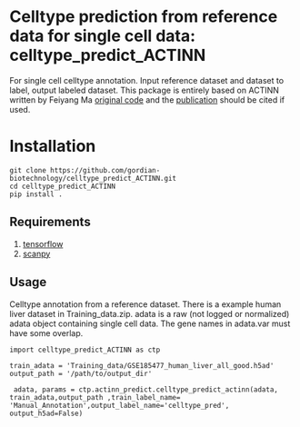 # Celltype prediction from reference data for single cell data: celltype_predict_ACTINN

For single cell celltype annotation. Input reference dataset and dataset to label, output labeled dataset.
This package is entirely based on ACTINN written by Feiyang Ma [original code](https://github.com/mafeiyang/ACTINN.git) and the [publication](https://academic.oup.com/bioinformatics/advance-article/doi/10.1093/bioinformatics/btz592/5540320) should be cited if used. 
# Installation

```
git clone https://github.com/gordian-biotechnology/celltype_predict_ACTINN.git
cd celltype_predict_ACTINN
pip install .
```
## Requirements

1. [tensorflow](https://www.tensorflow.org/install)
2. [scanpy](https://icb-scanpy.readthedocs-hosted.com/en/latest/index.html)

## Usage

Celltype annotation from a reference dataset. There is a example human liver dataset in Training_data.zip. adata is a raw (not logged or normalized) adata object containing single cell data. The gene names in adata.var must have some overlap.
```
import celltype_predict_ACTINN as ctp

train_adata = 'Training_data/GSE185477_human_liver_all_good.h5ad'
output_path = '/path/to/output_dir'

 adata, params = ctp.actinn_predict.celltype_predict_actinn(adata, train_adata,output_path ,train_label_name= 'Manual_Annotation',output_label_name='celltype_pred', output_h5ad=False)
 ```